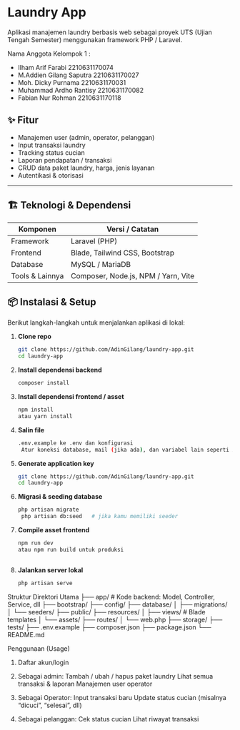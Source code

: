 # Laundry App

Aplikasi manajemen laundry berbasis web sebagai proyek UTS (Ujian Tengah Semester) menggunakan framework PHP / Laravel.

Nama Anggota Kelompok 1 :
- Ilham Arif Farabi 2210631170074
- M.Addien Gilang Saputra 2210631170027
- Moh. Dicky Purnama 2210631170031
- Muhammad Ardho Rantisy 2210631170082
- Fabian Nur Rohman 2210631170118

## ✨ Fitur

- Manajemen user (admin, operator, pelanggan)  
- Input transaksi laundry  
- Tracking status cucian  
- Laporan pendapatan / transaksi  
- CRUD data paket laundry, harga, jenis layanan  
- Autentikasi & otorisasi  

---

## 🏗️ Teknologi & Dependensi

| Komponen | Versi / Catatan |
|---|---|
| Framework | Laravel (PHP) |
| Frontend | Blade, Tailwind CSS, Bootstrap |
| Database | MySQL / MariaDB |
| Tools & Lainnya | Composer, Node.js, NPM / Yarn, Vite|

## 📦 Instalasi & Setup

Berikut langkah-langkah untuk menjalankan aplikasi di lokal:

1. **Clone repo**  
   ```bash
   git clone https://github.com/AdinGilang/laundry-app.git
   cd laundry-app

2. **Install dependensi backend**  
   ```bash
   composer install

3. **Install dependensi frontend / asset**  
   ```bash
   npm install
   atau yarn install

4. **Salin file**  
   ```bash
   .env.example ke .env dan konfigurasi
    Atur koneksi database, mail (jika ada), dan variabel lain seperti APP_URL, DB_HOST,    DB_DATABASE, DB_USERNAME, DB_PASSWORD.

5. **Generate application key**  
   ```bash
   git clone https://github.com/AdinGilang/laundry-app.git
   cd laundry-app
   
6. **Migrasi & seeding database**  
   ```bash
   php artisan migrate
    php artisan db:seed   # jika kamu memiliki seeder
   
7. **Compile asset frontend**  
   ```bash
   npm run dev
   atau npm run build untuk produksi
    
8. **Jalankan server lokal**  
   ```bash
   php artisan serve


Struktur Direktori Utama
├── app/           # Kode backend: Model, Controller, Service, dll
├── bootstrap/
├── config/
├── database/
│   ├── migrations/
│   └── seeders/
├── public/
├── resources/
│   ├── views/     # Blade templates
│   └── assets/
├── routes/
│   └── web.php
├── storage/
├── tests/
├── .env.example
├── composer.json
├── package.json
└── README.md


Penggunaan (Usage)
1. Daftar akun/login
2. Sebagai admin:
   Tambah / ubah / hapus paket laundry
   Lihat semua transaksi & laporan
   Manajemen user operator
   
4. Sebagai Operator:
   Input transaksi baru
   Update status cucian (misalnya “dicuci”, “selesai”, dll)
   
5. Sebagai pelanggan:
   Cek status cucian
   Lihat riwayat transaksi

   

